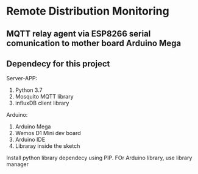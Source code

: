 # Remote Distribution Monitoring
## MQTT relay agent via ESP8266 serial comunication to mother board Arduino Mega

## Dependecy for this project
Server-APP:
1. Python 3.7
2. Mosquito MQTT library
3. influxDB client library

Arduino:
1. Arduino Mega
2. Wemos D1 Mini dev board
3. Arduino IDE
3. Libraray inside the sketch

Install python library dependecy using PIP. FOr Arduino library, use library manager